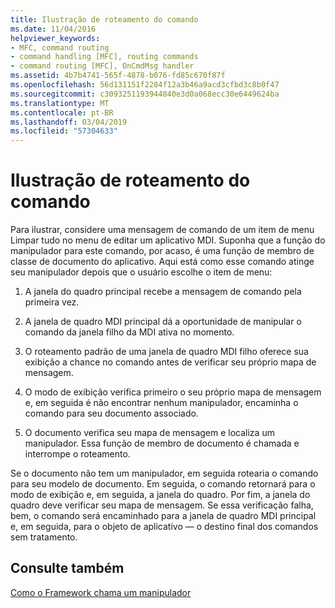 ```yaml
---
title: Ilustração de roteamento do comando
ms.date: 11/04/2016
helpviewer_keywords:
- MFC, command routing
- command handling [MFC], routing commands
- command routing [MFC], OnCmdMsg handler
ms.assetid: 4b7b4741-565f-4878-b076-fd85c670f87f
ms.openlocfilehash: 56d131151f2284f12a3b46a9acd3cfbd3c8b0f47
ms.sourcegitcommit: c3093251193944840e3d0a068ecc30e6449624ba
ms.translationtype: MT
ms.contentlocale: pt-BR
ms.lasthandoff: 03/04/2019
ms.locfileid: "57304633"
---
```

# <a name="command-routing-illustration"></a>Ilustração de roteamento do comando

Para ilustrar, considere uma mensagem de comando de um item de menu Limpar tudo no menu de editar um aplicativo MDI. Suponha que a função do manipulador para este comando, por acaso, é uma função de membro de classe de documento do aplicativo. Aqui está como esse comando atinge seu manipulador depois que o usuário escolhe o item de menu:

1. A janela do quadro principal recebe a mensagem de comando pela primeira vez.

1. A janela de quadro MDI principal dá a oportunidade de manipular o comando da janela filho da MDI ativa no momento.

1. O roteamento padrão de uma janela de quadro MDI filho oferece sua exibição a chance no comando antes de verificar seu próprio mapa de mensagem.

1. O modo de exibição verifica primeiro o seu próprio mapa de mensagem e, em seguida é não encontrar nenhum manipulador, encaminha o comando para seu documento associado.

1. O documento verifica seu mapa de mensagem e localiza um manipulador. Essa função de membro de documento é chamada e interrompe o roteamento.

Se o documento não tem um manipulador, em seguida rotearia o comando para seu modelo de documento. Em seguida, o comando retornará para o modo de exibição e, em seguida, a janela do quadro. Por fim, a janela do quadro deve verificar seu mapa de mensagem. Se essa verificação falha, bem, o comando será encaminhado para a janela de quadro MDI principal e, em seguida, para o objeto de aplicativo — o destino final dos comandos sem tratamento.

## <a name="see-also"></a>Consulte também

[Como o Framework chama um manipulador](../mfc/how-the-framework-calls-a-handler.md)
